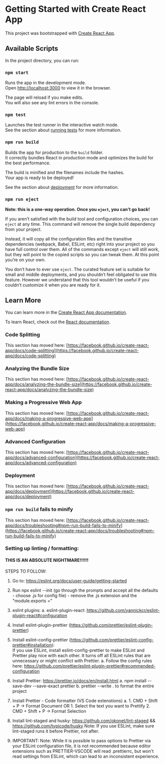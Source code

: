 # Getting Started with Create React App

This project was bootstrapped with [Create React App](https://github.com/facebook/create-react-app).

## Available Scripts

In the project directory, you can run:

### `npm start`

Runs the app in the development mode.\
Open [http://localhost:3000](http://localhost:3000) to view it in the browser.

The page will reload if you make edits.\
You will also see any lint errors in the console.

### `npm test`

Launches the test runner in the interactive watch mode.\
See the section about [running tests](https://facebook.github.io/create-react-app/docs/running-tests) for more information.

### `npm run build`

Builds the app for production to the `build` folder.\
It correctly bundles React in production mode and optimizes the build for the best performance.

The build is minified and the filenames include the hashes.\
Your app is ready to be deployed!

See the section about [deployment](https://facebook.github.io/create-react-app/docs/deployment) for more information.

### `npm run eject`

**Note: this is a one-way operation. Once you `eject`, you can’t go back!**

If you aren’t satisfied with the build tool and configuration choices, you can `eject` at any time. This command will remove the single build dependency from your project.

Instead, it will copy all the configuration files and the transitive dependencies (webpack, Babel, ESLint, etc) right into your project so you have full control over them. All of the commands except `eject` will still work, but they will point to the copied scripts so you can tweak them. At this point you’re on your own.

You don’t have to ever use `eject`. The curated feature set is suitable for small and middle deployments, and you shouldn’t feel obligated to use this feature. However we understand that this tool wouldn’t be useful if you couldn’t customize it when you are ready for it.

## Learn More

You can learn more in the [Create React App documentation](https://facebook.github.io/create-react-app/docs/getting-started).

To learn React, check out the [React documentation](https://reactjs.org/).

### Code Splitting

This section has moved here: [https://facebook.github.io/create-react-app/docs/code-splitting](https://facebook.github.io/create-react-app/docs/code-splitting)

### Analyzing the Bundle Size

This section has moved here: [https://facebook.github.io/create-react-app/docs/analyzing-the-bundle-size](https://facebook.github.io/create-react-app/docs/analyzing-the-bundle-size)

### Making a Progressive Web App

This section has moved here: [https://facebook.github.io/create-react-app/docs/making-a-progressive-web-app](https://facebook.github.io/create-react-app/docs/making-a-progressive-web-app)

### Advanced Configuration

This section has moved here: [https://facebook.github.io/create-react-app/docs/advanced-configuration](https://facebook.github.io/create-react-app/docs/advanced-configuration)

### Deployment

This section has moved here: [https://facebook.github.io/create-react-app/docs/deployment](https://facebook.github.io/create-react-app/docs/deployment)

### `npm run build` fails to minify

This section has moved here: [https://facebook.github.io/create-react-app/docs/troubleshooting#npm-run-build-fails-to-minify](https://facebook.github.io/create-react-app/docs/troubleshooting#npm-run-build-fails-to-minify)

### Setting up linting / formatting:

#### THIS IS AN ABSOLUTE NIGHTMARE!!!!!!

STEPS TO FOLLOW:

1. Go to: https://eslint.org/docs/user-guide/getting-started
2. Run npx eslint --init (go through the prompts and accept all the defaults - choose .js for config file) - remove the .js extension and the "module.exports ="
3. eslint plugins:
   a. eslint-plugin-react: https://github.com/yannickcr/eslint-plugin-react#configuration
4. Install eslint-plugin-prettier (https://github.com/prettier/eslint-plugin-prettier)
5. Install eslint-config-prettier (https://github.com/prettier/eslint-config-prettier#installation):  
   If you use ESLint, install eslint-config-prettier to make ESLint and Prettier play nice with each other. It turns off all ESLint rules that are unnecessary or might conflict with Prettier.
   a. Follow the config rules here: https://github.com/prettier/eslint-plugin-prettier#recommended-configuration
6. Install Prettier: https://prettier.io/docs/en/install.html
   a. npm install --save-dev --save-exact prettier
   b. prettier --write . to format the entire project
7. Install Prettier - Code formatter (VS Code extenstions)
   a. 1. CMD + Shift + P -> Format Document
   OR 1. Select the text you want to Prettify 2. CMD + Shift + P -> Format Selection

8. Install lint-staged and husky: https://github.com/okonet/lint-staged && https://github.com/typicode/husky
   Note: If you use ESLint, make sure lint-staged runs it before Prettier, not after.

9. IMPORTANT: Note: While it is possible to pass options to Prettier via your ESLint configuration file, it is not recommended because editor extensions such as PRETTIER-VSCODE will read .prettierrc, but won't read settings from ESLint, which can lead to an inconsistent experience.
